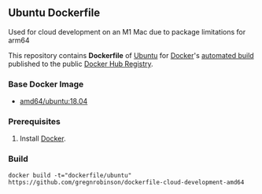 ## Ubuntu Dockerfile
Used for cloud development on an M1 Mac due to package limitations for arm64


This repository contains **Dockerfile** of [Ubuntu](http://www.ubuntu.com/) for [Docker](https://www.docker.com/)'s [automated build](https://registry.hub.docker.com/u/dockerfile/ubuntu/) published to the public [Docker Hub Registry](https://registry.hub.docker.com/).


### Base Docker Image

* [amd64/ubuntu:18.04](https://hub.docker.com/r/amd64/ubuntu/)


### Prerequisites

1. Install [Docker](https://www.docker.com/).


### Build

    docker build -t="dockerfile/ubuntu" https://github.com/gregnrobinson/dockerfile-cloud-development-amd64